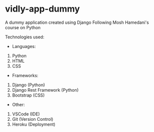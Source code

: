 # vidly-app-dummy
A dummy application created using Django
Following Mosh Hamedani's course on Python

Technologies used:
 * Languages:
  1. Python
  2. HTML
  3. CSS
  
 * Frameworks:
  1. Django (Python)
  2. Django Rest Framework (Python)
  3. Bootstrap (CSS)
  
 * Other:
  1. VSCode (IDE)
  2. Git (Version Control)
  3. Heroku (Deployment)
  
  
 
